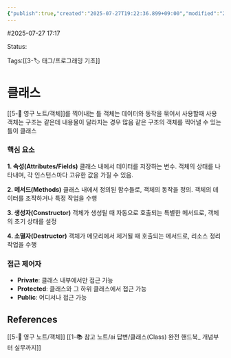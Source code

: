 ```yaml
---
{"publish":true,"created":"2025-07-27T19:22:36.899+09:00","modified":"2025-08-06T22:08:21.616+09:00","cssclasses":""}
---
```


#2025-07-27 17:17

Status: 

Tags:[[3-🏷️ 태그/프로그래밍 기초]]

# 클래스
[[5-💎 영구 노트/객체]]를 찍어내는 틀
객체는 데이터와 동작을 묶어서 사용할때 사용
객체는 구조는 같은데 내용물이 달라지는 경우 많음
같은 구조의 객체를 찍어낼 수 있는 틀이 클래스

### 핵심 요소
**1. 속성(Attributes/Fields)**
클래스 내에서 데이터를 저장하는 변수. 객체의 상태를 나타내며, 각 인스턴스마다 고유한 값을 가질 수 있음.

**2. 메서드(Methods)**
클래스 내에서 정의된 함수들로, 객체의 동작을 정의. 객체의 데이터를 조작하거나 특정 작업을 수행

**3. 생성자(Constructor)**
객체가 생성될 때 자동으로 호출되는 특별한 메서드로, 객체의 초기 상태를 설정

**4. 소멸자(Destructor)**
객체가 메모리에서 제거될 때 호출되는 메서드로, 리소스 정리 작업을 수행

### 접근 제어자
- **Private**: 클래스 내부에서만 접근 가능
- **Protected**: 클래스와 그 하위 클래스에서 접근 가능
- **Public**: 어디서나 접근 가능

## References
 [[5-💎 영구 노트/객체]]
 [[1-📚 참고 노트/ai 답변/클래스(Class) 완전 핸드북_ 개념부터 실무까지]]